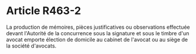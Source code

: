 # Article R463-2

La production de mémoires, pièces justificatives ou observations effectuée devant    l'Autorité de la concurrence sous la signature et sous le timbre d'un avocat emporte élection de domicile au cabinet de l'avocat ou au siège de la société d'avocats.
